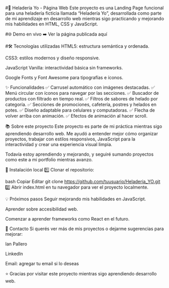 #🍦 Heladería Yo - Página Web
Este proyecto es una Landing Page funcional para una heladería ficticia llamada “Heladería Yo”, desarrollada como parte de mi aprendizaje en desarrollo web mientras sigo practicando y mejorando mis habilidades en HTML, CSS y JavaScript.

#🌐 Demo en vivo
➡️ Ver la página publicada aquí

#🛠️ Tecnologías utilizadas
HTML5: estructura semántica y ordenada.

CSS3: estilos modernos y diseño responsive.

JavaScript Vanilla: interactividad básica sin frameworks.

Google Fonts y Font Awesome para tipografías e íconos.

✨ Funcionalidades
✅ Carrusel automático con imágenes destacadas.
✅ Menú circular con íconos para navegar por las secciones.
✅ Buscador de productos con filtrado en tiempo real.
✅ Filtros de sabores de helado por categoría.
✅ Secciones de promociones, cafetería, postres y helados en potes.
✅ Diseño adaptable para celulares y computadoras.
✅ Flecha de volver arriba con animación.
✅ Efectos de animación al hacer scroll.

📚 Sobre este proyecto
Este proyecto es parte de mi práctica mientras sigo aprendiendo desarrollo web. Me ayudó a entender mejor cómo organizar proyectos, trabajar con estilos responsivos, JavaScript para la interactividad y crear una experiencia visual limpia.

Todavía estoy aprendiendo y mejorando, y seguiré sumando proyectos como este a mi portfolio mientras avanzo.

🚀 Instalación local
1️⃣ Clonar el repositorio:

bash
Copiar
Editar
git clone https://github.com/tuusuario/Heladeria_YO.git
2️⃣ Abrir index.html en tu navegador para ver el proyecto localmente.

💡 Próximos pasos
Seguir mejorando mis habilidades en JavaScript.

Aprender sobre accesibilidad web.

Comenzar a aprender frameworks como React en el futuro.

📩 Contacto
Si querés ver más de mis proyectos o dejarme sugerencias para mejorar:

Ian Pallero

LinkedIn

Email: agregar tu email si lo deseas

⭐ Gracias por visitar este proyecto mientras sigo aprendiendo desarrollo web.
